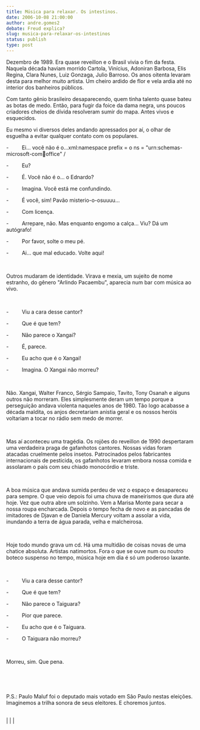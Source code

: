 ```yaml
---
title: Música para relaxar. Os intestinos.
date: 2006-10-08 21:00:00
author: andre.gomes2
debate: Freud explica?
slug: musica-para-relaxar-os-intestinos
status: publish 
type: post
---
```


Dezembro de 1989. Era quase reveillon e o Brasil vivia o fim da festa. Naquela década haviam morrido Cartola, Vinícius, Adoniran Barbosa, Elis Regina, Clara Nunes, Luiz Gonzaga, Julio Barroso. Os anos oitenta levaram desta para melhor muito artista. Um cheiro ardido de flor e vela ardia até no interior dos banheiros públicos.  
  
Com tanto gênio brasileiro desaparecendo, quem tinha talento quase bateu as botas de medo. Então, para fugir da foice da dama negra, uns poucos criadores cheios de dívida resolveram sumir do mapa. Antes vivos e esquecidos.  
  
Eu mesmo vi diversos deles andando apressados por aí, o olhar de esguelha a evitar qualquer contato com os populares.  
  



-         Ei... você não é o...xml:namespace prefix = o ns = "urn:schemas-microsoft-com:office:office" /


-         Eu?


-         É. Você não é o... o Ednardo?


-         Imagina. Você está me confundindo.


-         É você, sim! Pavão misterio-o-osuuuu...


-         Com licença.


-         Arrepare, não. Mas enquanto engomo a calça... Viu? Dá um autógrafo!


-         Por favor, solte o meu pé.


-         Ai... que mal educado. Volte aqui!


 


Outros mudaram de identidade. Virava e mexia, um sujeito de nome estranho, do gênero "Arlindo Pacaembu", aparecia num bar com música ao vivo.


 


-         Viu a cara desse cantor?


-         Que é que tem?


-         Não parece o Xangai?


-         É, parece.


-         Eu acho que é o Xangai!


-         Imagina. O Xangai não morreu?


 


Não. Xangai, Walter Franco, Sérgio Sampaio, Tavito, Tony Osanah e alguns outros não morreram. Eles simplesmente deram um tempo porque a perseguição andava violenta naqueles anos de 1980. Tão logo acabasse a década maldita, os anjos decretariam anistia geral e os nossos heróis voltariam a tocar no rádio sem medo de morrer.


 


Mas aí aconteceu uma tragédia. Os rojões do reveillon de 1990 despertaram uma verdadeira praga de gafanhotos cantores. Nossas vidas foram atacadas cruelmente pelos insetos. Patrocinados pelos fabricantes internacionais de pesticida, os gafanhotos levaram embora nossa comida e assolaram o país com seu chiado monocórdio e triste.


 


A boa música que andava sumida perdeu de vez o espaço e desapareceu para sempre. O que veio depois foi uma chuva de maneirismos que dura até hoje. Vez que outra abre um solzinho. Vem a Marisa Monte para secar a nossa roupa encharcada. Depois o tempo fecha de novo e as pancadas de imitadores de Djavan e de Daniela Mercury voltam a assolar a vida, inundando a terra de água parada, velha e malcheirosa.


 


Hoje todo mundo grava um cd. Há uma multidão de coisas novas de uma chatice absoluta. Artistas natimortos. Fora o que se ouve num ou noutro boteco suspenso no tempo, música hoje em dia é só um poderoso laxante.


 


-         Viu a cara desse cantor?


-         Que é que tem?


-         Não parece o Taiguara?


-         Pior que parece.


-         Eu acho que é o Taiguara.


-         O Taiguara não morreu?


 


Morreu, sim. Que pena.


 


 


P.S.: Paulo Maluf foi o deputado mais votado em São Paulo nestas eleições. Imaginemos a trilha sonora de seus eleitores. E choremos juntos.  
 







|
|  |


